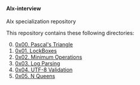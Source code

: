 #### Alx-interview
Alx specialization repository

This repository contains these following directories:

0. [0x00. Pascal's Triangle](https://github.com/8srael/alx-interview/tree/master/0x00-pascal_triangle)
1. [0x01. LockBoxes](https://github.com/8srael/alx-interview/tree/master/0x01-lockboxes.py)
2. [0x02. Minimum Operations](https://github.com/8srael/alx-interview/tree/master/0x02-minimum_operations)
3. [0x03. Log Parsing](https://github.com/8srael/alx-interview/tree/master/0x03-log_parsing)
4. [0x04. UTF-8 Validation](https://github.com/8srael/alx-interview/tree/master/0x04-utf8_validation)
5. [0x05. N Queens](https://github.com/8srael/alx-interview/tree/master/0x05-nqueens)